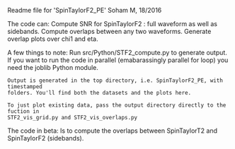 Readme file for 'SpinTaylorF2_PE'
Soham M, 18/2016

The code can:
    Compute SNR for SpinTaylorF2 : full waveform as well as sidebands.
    Compute overlaps between any two waveforms.
    Generate overlap plots over chi1 and eta. 

A few things to note:
    Run src/Python/STF2_compute.py to generate output.
    If you want to run the code in parallel (emabarassingly parallel for loop)
    you need the joblib Python module.

    Output is generated in the top directory, i.e. SpinTaylorF2_PE, with timestamped 
    folders. You'll find both the datasets and the plots here.

    To just plot existing data, pass the output directory directly to the fuction in 
    STF2_vis_grid.py and STF2_vis_overlaps.py
    
The code in beta:
    Is to compute the overlaps between SpinTaylorT2 and SpinTaylorF2 (sidebands).
